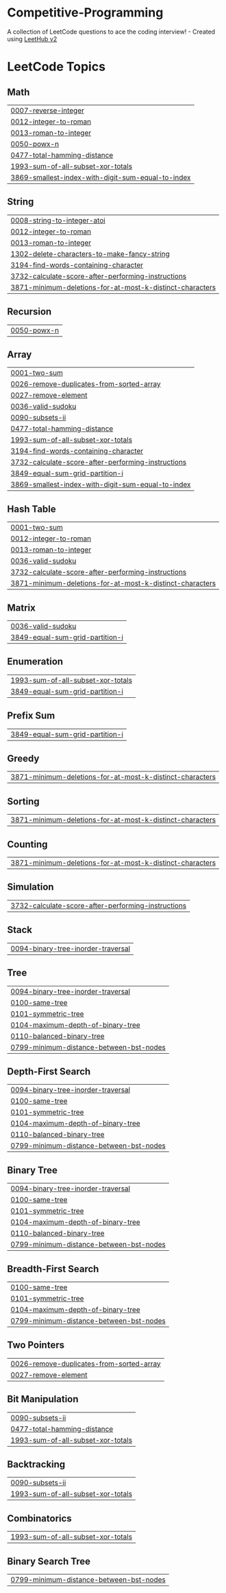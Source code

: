 # Competitive-Programming
A collection of LeetCode questions to ace the coding interview! - Created using [LeetHub v2](https://github.com/arunbhardwaj/LeetHub-2.0)

<!---LeetCode Topics Start-->
# LeetCode Topics
## Math
|  |
| ------- |
| [0007-reverse-integer](https://github.com/SrivarmaBattini/Competitive-Programming/tree/master/0007-reverse-integer) |
| [0012-integer-to-roman](https://github.com/SrivarmaBattini/Competitive-Programming/tree/master/0012-integer-to-roman) |
| [0013-roman-to-integer](https://github.com/SrivarmaBattini/Competitive-Programming/tree/master/0013-roman-to-integer) |
| [0050-powx-n](https://github.com/SrivarmaBattini/Competitive-Programming/tree/master/0050-powx-n) |
| [0477-total-hamming-distance](https://github.com/SrivarmaBattini/Competitive-Programming/tree/master/0477-total-hamming-distance) |
| [1993-sum-of-all-subset-xor-totals](https://github.com/SrivarmaBattini/Competitive-Programming/tree/master/1993-sum-of-all-subset-xor-totals) |
| [3869-smallest-index-with-digit-sum-equal-to-index](https://github.com/SrivarmaBattini/Competitive-Programming/tree/master/3869-smallest-index-with-digit-sum-equal-to-index) |
## String
|  |
| ------- |
| [0008-string-to-integer-atoi](https://github.com/SrivarmaBattini/Competitive-Programming/tree/master/0008-string-to-integer-atoi) |
| [0012-integer-to-roman](https://github.com/SrivarmaBattini/Competitive-Programming/tree/master/0012-integer-to-roman) |
| [0013-roman-to-integer](https://github.com/SrivarmaBattini/Competitive-Programming/tree/master/0013-roman-to-integer) |
| [1302-delete-characters-to-make-fancy-string](https://github.com/SrivarmaBattini/Competitive-Programming/tree/master/1302-delete-characters-to-make-fancy-string) |
| [3194-find-words-containing-character](https://github.com/SrivarmaBattini/Competitive-Programming/tree/master/3194-find-words-containing-character) |
| [3732-calculate-score-after-performing-instructions](https://github.com/SrivarmaBattini/Competitive-Programming/tree/master/3732-calculate-score-after-performing-instructions) |
| [3871-minimum-deletions-for-at-most-k-distinct-characters](https://github.com/SrivarmaBattini/Competitive-Programming/tree/master/3871-minimum-deletions-for-at-most-k-distinct-characters) |
## Recursion
|  |
| ------- |
| [0050-powx-n](https://github.com/SrivarmaBattini/Competitive-Programming/tree/master/0050-powx-n) |
## Array
|  |
| ------- |
| [0001-two-sum](https://github.com/SrivarmaBattini/Competitive-Programming/tree/master/0001-two-sum) |
| [0026-remove-duplicates-from-sorted-array](https://github.com/SrivarmaBattini/Competitive-Programming/tree/master/0026-remove-duplicates-from-sorted-array) |
| [0027-remove-element](https://github.com/SrivarmaBattini/Competitive-Programming/tree/master/0027-remove-element) |
| [0036-valid-sudoku](https://github.com/SrivarmaBattini/Competitive-Programming/tree/master/0036-valid-sudoku) |
| [0090-subsets-ii](https://github.com/SrivarmaBattini/Competitive-Programming/tree/master/0090-subsets-ii) |
| [0477-total-hamming-distance](https://github.com/SrivarmaBattini/Competitive-Programming/tree/master/0477-total-hamming-distance) |
| [1993-sum-of-all-subset-xor-totals](https://github.com/SrivarmaBattini/Competitive-Programming/tree/master/1993-sum-of-all-subset-xor-totals) |
| [3194-find-words-containing-character](https://github.com/SrivarmaBattini/Competitive-Programming/tree/master/3194-find-words-containing-character) |
| [3732-calculate-score-after-performing-instructions](https://github.com/SrivarmaBattini/Competitive-Programming/tree/master/3732-calculate-score-after-performing-instructions) |
| [3849-equal-sum-grid-partition-i](https://github.com/SrivarmaBattini/Competitive-Programming/tree/master/3849-equal-sum-grid-partition-i) |
| [3869-smallest-index-with-digit-sum-equal-to-index](https://github.com/SrivarmaBattini/Competitive-Programming/tree/master/3869-smallest-index-with-digit-sum-equal-to-index) |
## Hash Table
|  |
| ------- |
| [0001-two-sum](https://github.com/SrivarmaBattini/Competitive-Programming/tree/master/0001-two-sum) |
| [0012-integer-to-roman](https://github.com/SrivarmaBattini/Competitive-Programming/tree/master/0012-integer-to-roman) |
| [0013-roman-to-integer](https://github.com/SrivarmaBattini/Competitive-Programming/tree/master/0013-roman-to-integer) |
| [0036-valid-sudoku](https://github.com/SrivarmaBattini/Competitive-Programming/tree/master/0036-valid-sudoku) |
| [3732-calculate-score-after-performing-instructions](https://github.com/SrivarmaBattini/Competitive-Programming/tree/master/3732-calculate-score-after-performing-instructions) |
| [3871-minimum-deletions-for-at-most-k-distinct-characters](https://github.com/SrivarmaBattini/Competitive-Programming/tree/master/3871-minimum-deletions-for-at-most-k-distinct-characters) |
## Matrix
|  |
| ------- |
| [0036-valid-sudoku](https://github.com/SrivarmaBattini/Competitive-Programming/tree/master/0036-valid-sudoku) |
| [3849-equal-sum-grid-partition-i](https://github.com/SrivarmaBattini/Competitive-Programming/tree/master/3849-equal-sum-grid-partition-i) |
## Enumeration
|  |
| ------- |
| [1993-sum-of-all-subset-xor-totals](https://github.com/SrivarmaBattini/Competitive-Programming/tree/master/1993-sum-of-all-subset-xor-totals) |
| [3849-equal-sum-grid-partition-i](https://github.com/SrivarmaBattini/Competitive-Programming/tree/master/3849-equal-sum-grid-partition-i) |
## Prefix Sum
|  |
| ------- |
| [3849-equal-sum-grid-partition-i](https://github.com/SrivarmaBattini/Competitive-Programming/tree/master/3849-equal-sum-grid-partition-i) |
## Greedy
|  |
| ------- |
| [3871-minimum-deletions-for-at-most-k-distinct-characters](https://github.com/SrivarmaBattini/Competitive-Programming/tree/master/3871-minimum-deletions-for-at-most-k-distinct-characters) |
## Sorting
|  |
| ------- |
| [3871-minimum-deletions-for-at-most-k-distinct-characters](https://github.com/SrivarmaBattini/Competitive-Programming/tree/master/3871-minimum-deletions-for-at-most-k-distinct-characters) |
## Counting
|  |
| ------- |
| [3871-minimum-deletions-for-at-most-k-distinct-characters](https://github.com/SrivarmaBattini/Competitive-Programming/tree/master/3871-minimum-deletions-for-at-most-k-distinct-characters) |
## Simulation
|  |
| ------- |
| [3732-calculate-score-after-performing-instructions](https://github.com/SrivarmaBattini/Competitive-Programming/tree/master/3732-calculate-score-after-performing-instructions) |
## Stack
|  |
| ------- |
| [0094-binary-tree-inorder-traversal](https://github.com/SrivarmaBattini/Competitive-Programming/tree/master/0094-binary-tree-inorder-traversal) |
## Tree
|  |
| ------- |
| [0094-binary-tree-inorder-traversal](https://github.com/SrivarmaBattini/Competitive-Programming/tree/master/0094-binary-tree-inorder-traversal) |
| [0100-same-tree](https://github.com/SrivarmaBattini/Competitive-Programming/tree/master/0100-same-tree) |
| [0101-symmetric-tree](https://github.com/SrivarmaBattini/Competitive-Programming/tree/master/0101-symmetric-tree) |
| [0104-maximum-depth-of-binary-tree](https://github.com/SrivarmaBattini/Competitive-Programming/tree/master/0104-maximum-depth-of-binary-tree) |
| [0110-balanced-binary-tree](https://github.com/SrivarmaBattini/Competitive-Programming/tree/master/0110-balanced-binary-tree) |
| [0799-minimum-distance-between-bst-nodes](https://github.com/SrivarmaBattini/Competitive-Programming/tree/master/0799-minimum-distance-between-bst-nodes) |
## Depth-First Search
|  |
| ------- |
| [0094-binary-tree-inorder-traversal](https://github.com/SrivarmaBattini/Competitive-Programming/tree/master/0094-binary-tree-inorder-traversal) |
| [0100-same-tree](https://github.com/SrivarmaBattini/Competitive-Programming/tree/master/0100-same-tree) |
| [0101-symmetric-tree](https://github.com/SrivarmaBattini/Competitive-Programming/tree/master/0101-symmetric-tree) |
| [0104-maximum-depth-of-binary-tree](https://github.com/SrivarmaBattini/Competitive-Programming/tree/master/0104-maximum-depth-of-binary-tree) |
| [0110-balanced-binary-tree](https://github.com/SrivarmaBattini/Competitive-Programming/tree/master/0110-balanced-binary-tree) |
| [0799-minimum-distance-between-bst-nodes](https://github.com/SrivarmaBattini/Competitive-Programming/tree/master/0799-minimum-distance-between-bst-nodes) |
## Binary Tree
|  |
| ------- |
| [0094-binary-tree-inorder-traversal](https://github.com/SrivarmaBattini/Competitive-Programming/tree/master/0094-binary-tree-inorder-traversal) |
| [0100-same-tree](https://github.com/SrivarmaBattini/Competitive-Programming/tree/master/0100-same-tree) |
| [0101-symmetric-tree](https://github.com/SrivarmaBattini/Competitive-Programming/tree/master/0101-symmetric-tree) |
| [0104-maximum-depth-of-binary-tree](https://github.com/SrivarmaBattini/Competitive-Programming/tree/master/0104-maximum-depth-of-binary-tree) |
| [0110-balanced-binary-tree](https://github.com/SrivarmaBattini/Competitive-Programming/tree/master/0110-balanced-binary-tree) |
| [0799-minimum-distance-between-bst-nodes](https://github.com/SrivarmaBattini/Competitive-Programming/tree/master/0799-minimum-distance-between-bst-nodes) |
## Breadth-First Search
|  |
| ------- |
| [0100-same-tree](https://github.com/SrivarmaBattini/Competitive-Programming/tree/master/0100-same-tree) |
| [0101-symmetric-tree](https://github.com/SrivarmaBattini/Competitive-Programming/tree/master/0101-symmetric-tree) |
| [0104-maximum-depth-of-binary-tree](https://github.com/SrivarmaBattini/Competitive-Programming/tree/master/0104-maximum-depth-of-binary-tree) |
| [0799-minimum-distance-between-bst-nodes](https://github.com/SrivarmaBattini/Competitive-Programming/tree/master/0799-minimum-distance-between-bst-nodes) |
## Two Pointers
|  |
| ------- |
| [0026-remove-duplicates-from-sorted-array](https://github.com/SrivarmaBattini/Competitive-Programming/tree/master/0026-remove-duplicates-from-sorted-array) |
| [0027-remove-element](https://github.com/SrivarmaBattini/Competitive-Programming/tree/master/0027-remove-element) |
## Bit Manipulation
|  |
| ------- |
| [0090-subsets-ii](https://github.com/SrivarmaBattini/Competitive-Programming/tree/master/0090-subsets-ii) |
| [0477-total-hamming-distance](https://github.com/SrivarmaBattini/Competitive-Programming/tree/master/0477-total-hamming-distance) |
| [1993-sum-of-all-subset-xor-totals](https://github.com/SrivarmaBattini/Competitive-Programming/tree/master/1993-sum-of-all-subset-xor-totals) |
## Backtracking
|  |
| ------- |
| [0090-subsets-ii](https://github.com/SrivarmaBattini/Competitive-Programming/tree/master/0090-subsets-ii) |
| [1993-sum-of-all-subset-xor-totals](https://github.com/SrivarmaBattini/Competitive-Programming/tree/master/1993-sum-of-all-subset-xor-totals) |
## Combinatorics
|  |
| ------- |
| [1993-sum-of-all-subset-xor-totals](https://github.com/SrivarmaBattini/Competitive-Programming/tree/master/1993-sum-of-all-subset-xor-totals) |
## Binary Search Tree
|  |
| ------- |
| [0799-minimum-distance-between-bst-nodes](https://github.com/SrivarmaBattini/Competitive-Programming/tree/master/0799-minimum-distance-between-bst-nodes) |
<!---LeetCode Topics End-->